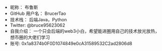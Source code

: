 - 昵称：  布鲁斯
- GitHub 用户名：  BrucerTao
- 技术栈：  后端Java，Python
- Twitter:   @bruce95623062
- 自我介绍：  一个只会后端的web3小白，希望能进圈用自己的技术放光放热，想币圈的大佬们学习
- 账号: 0x1a8374b0F0D1074849e0cA31589532C2ad2806d8